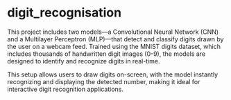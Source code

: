 # digit_recognisation





This project includes two models—a Convolutional Neural Network (CNN) and a Multilayer Perceptron (MLP)—that detect and classify digits drawn by the user on a webcam feed. Trained using the MNIST digits dataset, which includes thousands of handwritten digit images (0-9), the models are designed to identify and recognize digits in real-time.

This setup allows users to draw digits on-screen, with the model instantly recognizing and displaying the detected number, making it ideal for interactive digit recognition applications.
